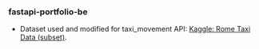 ### fastapi-portfolio-be
- Dataset used and modified for taxi_movement API: [Kaggle: Rome Taxi Data (subset)](https://www.kaggle.com/datasets/asjad99/rome-taxi-data-subset).